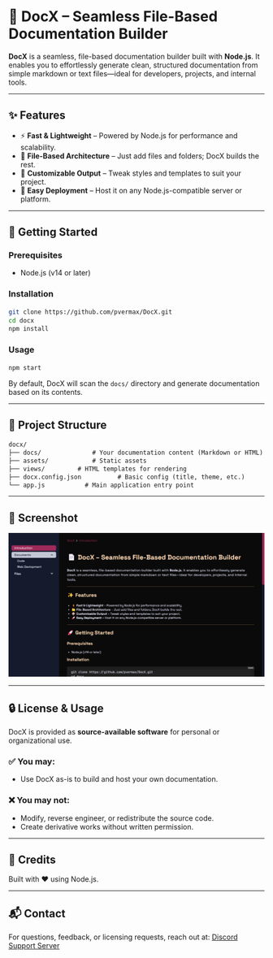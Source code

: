 # 📄 DocX – Seamless File-Based Documentation Builder
**DocX** is a seamless, file-based documentation builder built with **Node.js**. It enables you to effortlessly generate clean, structured documentation from simple markdown or text files—ideal for developers, projects, and internal tools.

---

## ✨ Features
- ⚡ **Fast & Lightweight** – Powered by Node.js for performance and scalability.
- 📁 **File-Based Architecture** – Just add files and folders; DocX builds the rest.
- 🎨 **Customizable Output** – Tweak styles and templates to suit your project.
- 🚀 **Easy Deployment** – Host it on any Node.js-compatible server or platform.

---

## 🚀 Getting Started
### Prerequisites
- Node.js (v14 or later)

### Installation
```bash
git clone https://github.com/pvermax/DocX.git
cd docx
npm install
````

### Usage
```bash
npm start
```
By default, DocX will scan the `docs/` directory and generate documentation based on its contents.

---

## 📁 Project Structure
```plaintext
docx/
├── docs/              # Your documentation content (Markdown or HTML)
├── assets/            # Static assets
├── views/         # HTML templates for rendering
├── docx.config.json          # Basic config (title, theme, etc.)
└── app.js           # Main application entry point
```

---

## 📸 Screenshot
![Screenshot](https://github.com/pvermax/DocX/blob/main/screenshot.png?raw=true) 

---

## 🔒 License & Usage
DocX is provided as **source-available software** for personal or organizational use.

### ✅ You may:
* Use DocX as-is to build and host your own documentation.

### ❌ You may not:
* Modify, reverse engineer, or redistribute the source code.
* Create derivative works without written permission.

---

## 🙌 Credits
Built with ❤️ using Node.js.

---

## 📬 Contact

For questions, feedback, or licensing requests, reach out at: [Discord Support Server](https://discord.gg/pencheep2r)
